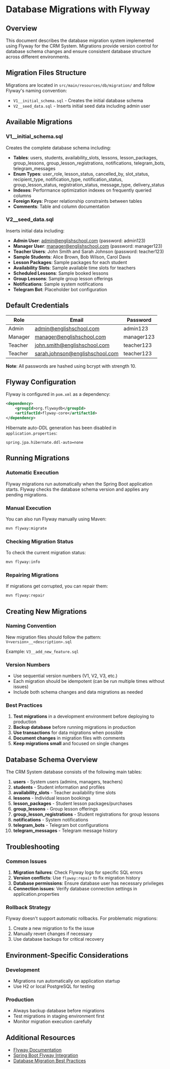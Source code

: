 # Database Migrations with Flyway

## Overview

This document describes the database migration system implemented using Flyway for the CRM System. Migrations provide version control for database schema changes and ensure consistent database structure across different environments.

## Migration Files Structure

Migrations are located in `src/main/resources/db/migration/` and follow Flyway's naming convention:

- `V1__initial_schema.sql` - Creates the initial database schema
- `V2__seed_data.sql` - Inserts initial seed data including admin user

## Available Migrations

### V1__initial_schema.sql
Creates the complete database schema including:

- **Tables**: users, students, availability_slots, lessons, lesson_packages, group_lessons, group_lesson_registrations, notifications, telegram_bots, telegram_messages
- **Enum Types**: user_role, lesson_status, cancelled_by, slot_status, recipient_type, notification_type, notification_status, group_lesson_status, registration_status, message_type, delivery_status
- **Indexes**: Performance optimization indexes on frequently queried columns
- **Foreign Keys**: Proper relationship constraints between tables
- **Comments**: Table and column documentation

### V2__seed_data.sql
Inserts initial data including:

- **Admin User**: admin@englishschool.com (password: admin123)
- **Manager User**: manager@englishschool.com (password: manager123)
- **Teacher Users**: John Smith and Sarah Johnson (password: teacher123)
- **Sample Students**: Alice Brown, Bob Wilson, Carol Davis
- **Lesson Packages**: Sample packages for each student
- **Availability Slots**: Sample available time slots for teachers
- **Scheduled Lessons**: Sample booked lessons
- **Group Lessons**: Sample group lesson offerings
- **Notifications**: Sample system notifications
- **Telegram Bot**: Placeholder bot configuration

## Default Credentials

| Role | Email | Password |
|------|-------|----------|
| Admin | admin@englishschool.com | admin123 |
| Manager | manager@englishschool.com | manager123 |
| Teacher | john.smith@englishschool.com | teacher123 |
| Teacher | sarah.johnson@englishschool.com | teacher123 |

**Note**: All passwords are hashed using bcrypt with strength 10.

## Flyway Configuration

Flyway is configured in `pom.xml` as a dependency:

```xml
<dependency>
    <groupId>org.flywaydb</groupId>
    <artifactId>flyway-core</artifactId>
</dependency>
```

Hibernate auto-DDL generation has been disabled in `application.properties`:

```properties
spring.jpa.hibernate.ddl-auto=none
```

## Running Migrations

### Automatic Execution
Flyway migrations run automatically when the Spring Boot application starts. Flyway checks the database schema version and applies any pending migrations.

### Manual Execution
You can also run Flyway manually using Maven:

```bash
mvn flyway:migrate
```

### Checking Migration Status
To check the current migration status:

```bash
mvn flyway:info
```

### Repairing Migrations
If migrations get corrupted, you can repair them:

```bash
mvn flyway:repair
```

## Creating New Migrations

### Naming Convention
New migration files should follow the pattern: `V<version>__<description>.sql`

Example: `V3__add_new_feature.sql`

### Version Numbers
- Use sequential version numbers (V1, V2, V3, etc.)
- Each migration should be idempotent (can be run multiple times without issues)
- Include both schema changes and data migrations as needed

### Best Practices
1. **Test migrations** in a development environment before deploying to production
2. **Backup database** before running migrations in production
3. **Use transactions** for data migrations when possible
4. **Document changes** in migration files with comments
5. **Keep migrations small** and focused on single changes

## Database Schema Overview

The CRM System database consists of the following main tables:

1. **users** - System users (admins, managers, teachers)
2. **students** - Student information and profiles
3. **availability_slots** - Teacher availability time slots
4. **lessons** - Individual lesson bookings
5. **lesson_packages** - Student lesson packages/purchases
6. **group_lessons** - Group lesson offerings
7. **group_lesson_registrations** - Student registrations for group lessons
8. **notifications** - System notifications
9. **telegram_bots** - Telegram bot configurations
10. **telegram_messages** - Telegram message history

## Troubleshooting

### Common Issues

1. **Migration failures**: Check Flyway logs for specific SQL errors
2. **Version conflicts**: Use `flyway:repair` to fix migration history
3. **Database permissions**: Ensure database user has necessary privileges
4. **Connection issues**: Verify database connection settings in application.properties

### Rollback Strategy

Flyway doesn't support automatic rollbacks. For problematic migrations:

1. Create a new migration to fix the issue
2. Manually revert changes if necessary
3. Use database backups for critical recovery

## Environment-Specific Considerations

### Development
- Migrations run automatically on application startup
- Use H2 or local PostgreSQL for testing

### Production
- Always backup database before migrations
- Test migrations in staging environment first
- Monitor migration execution carefully

## Additional Resources

- [Flyway Documentation](https://flywaydb.org/documentation/)
- [Spring Boot Flyway Integration](https://docs.spring.io/spring-boot/docs/current/reference/htmlsingle/#howto.data-initialization.migration-tool.flyway)
- [Database Migration Best Practices](https://flywaydb.org/documentation/concepts/migrations#best-practices)